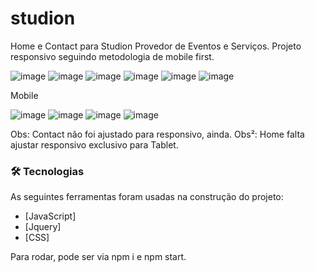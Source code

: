 # studion
Home e Contact para Studion Provedor de Eventos e Serviços. Projeto responsivo seguindo metodologia de mobile first.


![image](https://user-images.githubusercontent.com/58518072/150859564-68b07503-51d3-4303-8237-4ee70e9a963c.png)
![image](https://user-images.githubusercontent.com/58518072/150859600-f9d56957-474b-4ba9-aaae-b1102e6cba5c.png)
![image](https://user-images.githubusercontent.com/58518072/150859627-d4276fe7-3acc-430e-9832-7cc16e34547e.png)
![image](https://user-images.githubusercontent.com/58518072/150859680-c3b84853-3193-47dd-b4f4-6b41290723c5.png)
![image](https://user-images.githubusercontent.com/58518072/150859697-f79dbbb5-6a8c-4383-844f-96bcde0bb146.png)
![image](https://user-images.githubusercontent.com/58518072/150859750-31b06dd2-9c0a-4d01-bfa6-cd710cccd27c.png)

Mobile

![image](https://user-images.githubusercontent.com/58518072/150859825-3d5c41d2-38fc-4415-b511-559ebc45befe.png)
![image](https://user-images.githubusercontent.com/58518072/150859861-22cb3c51-e292-4098-9ba4-9e1897e4437f.png)
![image](https://user-images.githubusercontent.com/58518072/150859899-d9ee2222-5e50-4a25-9dfa-4ee572d1ec29.png)
![image](https://user-images.githubusercontent.com/58518072/150859929-6c2a7ffb-015d-4b90-8e52-2a6c024a3b6c.png)




Obs: Contact não foi ajustado para responsivo, ainda.
Obs²: Home falta ajustar responsivo exclusivo para Tablet.


### 🛠 Tecnologias

As seguintes ferramentas foram usadas na construção do projeto:

- [JavaScript]
- [Jquery]
- [CSS]

Para rodar, pode ser via npm i e npm start. 
